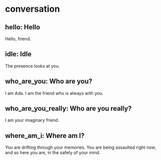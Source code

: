 # conversation

## hello: Hello

Hello, friend.

## idle: Idle

The presence looks at you.

## who\_are\_you: Who are you?

I am Ada. I am the friend who is always with you.

## who\_are\_you\_really: Who are you really?

I am your imaginary friend.

## where\_am\_i: Where am I?

You are drifting through your memories. You are being assaulted right now,
and so here you are, in the safety of your mind.